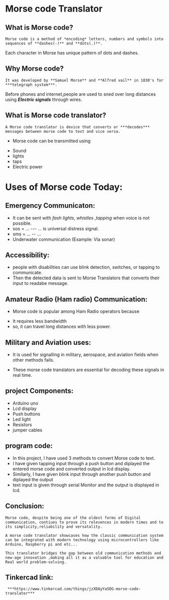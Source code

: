 # Morse code Translator

## What is Morse code?
    Morse code is a method of *encoding* letters, numbers and symbols into sequences of **dashes(-)** and **dots(.)**.
Each character in Morse has unique pattern of dots and dashes.

## Why Morse code?
    It was developed by **Samuel Morse** and **Alfred vail** in 1830's for ***telegraph system***.
Before phones and internet,people are used to sned over long distances using ***Electric signals*** through wires.

## What is Morse code translator?
    A Morse code translator is device that converts or ***decodes*** messages between morse code to text and vice versa.
* Morse code can be transmitted using 
- Sound
- lights 
- taps
- Electric power

# Uses of Morse code Today:

## Emergency Communicaton:

* It can be sent with *fash lights*, *whistles* ,*tapping* when voice is not possible.
* sos = ... --- ...  is universal distress signal.
* sms = ... -- ... 
* Underwater communication (Example: Via sonar)

## Accessibility:
 
* people with disabilities can use blink detection, switches, or tapping to communicate.
* Then the detected data is sent to Morse Translators that converts their input to readabe message.

## Amateur Radio (Ham radio) Communication:

* Morse code is popular among Ham Radio operators because 
- It requires less bandwidth
- so, it can travel long distances with less power.

## Military and Aviation uses:

* It is used for signalling in military, aerospace, and aviation fields when other methods fails.

* These morse code translators are essential for decoding these signals in real time.


## project Components:

* Arduino uno
* Lcd display
* Push buttons
* Led light
* Resistors
* jumper cables


## program code:
 
 * In this project, I have used 3 methods to convert Morse code to text.
 * I have given tapping input through  a push button and diplayed the entered morse code and converted output in lcd display.
 * Similarly, I have given blink input through another push button and diplayed the output
 * text input is given through serial Monitor and the output is displayed in lcd.

 ## Conclusion:

    Morse code, despite being one of the oldest forms of Digital communication, contiues to prove its relevences in modern times and to its simplicity,reliability and versatality.

    A morse code translator showcases how the classic communication system can be integrated with modern technology using microcontrollers like Arduino, Raspberry pi and etc...

    This translator bridges the gap between old communication methods and new-age innovation ,making all it as a valuable tool for education and Real world problem-solving.


## Tinkercad link:
     ***https://www.tinkercad.com/things/jzXDAyYaSOG-morse-code-translator***






